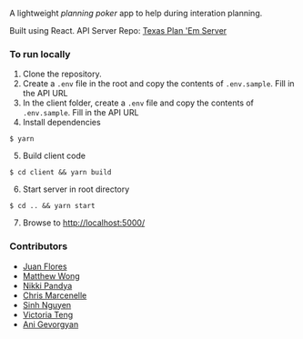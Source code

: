A lightweight _planning poker_ app to help during interation planning. 

Built using React. 
API Server Repo: [Texas Plan 'Em Server](https://github.com/agevorgy/texas-plan-em-server)

### To run locally

1. Clone the repository.
2. Create a `.env` file in the root and copy the contents of `.env.sample`. Fill in the API URL
3. In the client folder, create a `.env` file and copy the contents of `.env.sample`. Fill in the API URL
4. Install dependencies
  ```
  $ yarn
  ```
5. Build client code
  ```
  $ cd client && yarn build
  ```
6. Start server in root directory
  ```
  $ cd .. && yarn start
  ```
7. Browse to [http://localhost:5000/](http://localhost:5000/)

### Contributors
- [Juan Flores](https://github.com/juanflo)
- [Matthew Wong](https://github.com/wongm3)
- [Nikki Pandya](https://github.com/nikkipandya)
- [Chris Marcenelle](https://github.com/cpm5041)
- [Sinh Nguyen](https://github.com/sinkng)
- [Victoria Teng](https://github.com/vickyteng)
- [Ani Gevorgyan](https://github.com/agevorgy)